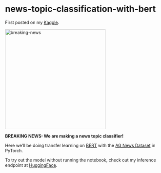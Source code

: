 # news-topic-classification-with-bert

First posted on my [Kaggle](https://www.kaggle.com/code/wesleyacheng/news-topic-classification-with-bert/notebook).

<img width="329" alt="breaking-news" src="https://github.com/wesleyacheng/news-topic-classification-with-bert/assets/15952538/de5ca5f9-6a5d-4610-ad88-e1af2e9f1622">

**BREAKING NEWS: We are making a news topic classifier!**

Here we'll be doing transfer learning on [BERT](https://huggingface.co/distilbert-base-uncased) with the [AG News Dataset](https://huggingface.co/datasets/ag_news) in PyTorch.

To try out the model without running the notebook, check out my inference endpoint at [HuggingFace](https://huggingface.co/wesleyacheng/news-topic-classification-with-bert).
